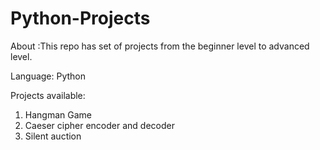 # Python-Projects
About :This repo has set of projects from the beginner level to advanced level.


Language: Python


Projects available:
1) Hangman Game 
2) Caeser cipher encoder and decoder
3) Silent auction
